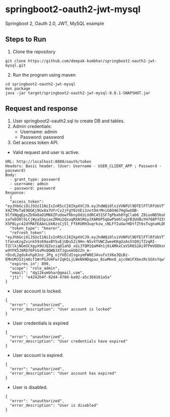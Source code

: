 # springboot2-oauth2-jwt-mysql
Springboot 2, Oauth 2.0, JWT, MySQL example


## Steps to Run

1. Clone the repository

```
git clone https://github.com/deepak-kumbhar/springboot2-oauth2-jwt-mysql.git
```

2. Run the program using maven

```
cd springboot2-oauth2-jwt-mysql
mvn package
java -jar target/springboot2-oauth2-jwt-mysql-0.0.1-SNAPSHOT.jar 
```


## Request and response

1. User springboot2-oauth2.sql to create DB and tables.
2. Admin credentials: 
   - Username: admin
   - Password: password
3. Get access token API.

  - Valid request and user is active.
  
  ```
  URL: http://localhost:8080/oauth/token
  Headers: Basic header. (User: Username - USER_CLIENT_APP ; Password - password)
  Body:
    - grant_type: password
    - username: admin
    - password: password
  Response:
    {
    "access_token": "eyJhbGciOiJSUzI1NiIsInR5cCI6IkpXVCJ9.eyJhdWQiOlsiVVNFUl9DTElFTlRfUkVTT1VSQ0UiLCJVU0VSX0FETUlOX1JFU09VUkNFIl0sInVzZXJfbmFtZSI6ImFkbWluIiwic2NvcGUiOlsicm9sZV9hZG1pbiJdLCJleHAiOjE1ODgwNTI2NzksImF1dGhvcml0aWVzIjpbInJvbGVfYWRtaW4iLCJjYW5fdXBkYXRlX3VzZXIiLCJjYW5fcmVhZF91c2VyIiwiY2FuX2NyZWF0ZV91c2VyIiwiY2FuX2RlbGV0ZV91c2VyIl0sImp0aSI6ImU0MjQyYjRmLTkyZDQtNDcwZC1iYTkyLWE1YzM2ODE2MWE1YSIsImVtYWlsIjoiZGcxMmt1bWJoYXJAZ21haWwuY29tIiwiY2xpZW50X2lkIjoiVVNFUl9DTElFTlRfQVBQIn0.T512tMiVwpukbmOc0Ecwc_36IUI_-X4Z7MvTaE9OGKj9Ux8a7UYrCv2jFgY0zVEi3zntO4rMniG6O467HgGwUOB-9lfXNgqEpsZb9aOaO1MNXZFudowfRknyOdzLUdRC45ISF7gPbah8YgClab6_Z8iuoND5buFNjPFySfv4TJUmCPaHwj-safeEO0lSLCjWya5SpiaxZRHu2QxuqRXASRGyJXAR6P5qbwP5mhlugYB3UU8uYH768PfdIC6-X5P8Lyc42dYMAfEAAnLbkNzsCj5l_FfkRURH3uqrkzw_cNLFfIuUwrHDtfZt6sTugnaHLDhQccPgAoEQuG8KFfpY9g",
    "token_type": "bearer",
    "refresh_token": "eyJhbGciOiJSUzI1NiIsInR5cCI6IkpXVCJ9.eyJhdWQiOlsiVVNFUl9DTElFTlRfUkVTT1VSQ0UiLCJVU0VSX0FETUlOX1JFU09VUkNFIl0sInVzZXJfbmFtZSI6ImFkbWluIiwic2NvcGUiOlsicm9sZV9hZG1pbiJdLCJhdGkiOiJlNDI0MmI0Zi05MmQ0LTQ3MGQtYmE5Mi1hNWMzNjgxNjFhNWEiLCJleHAiOjE1ODgwNTUzNzksImF1dGhvcml0aWVzIjpbInJvbGVfYWRtaW4iLCJjYW5fdXBkYXRlX3VzZXIiLCJjYW5fcmVhZF91c2VyIiwiY2FuX2NyZWF0ZV91c2VyIiwiY2FuX2RlbGV0ZV91c2VyIl0sImp0aSI6ImIzOTEyMTdkLTdlZjktNDM2MS1hMmMxLWY4YzMyOGI2NmIwNyIsImVtYWlsIjoiZGcxMmt1bWJoYXJAZ21haWwuY29tIiwiY2xpZW50X2lkIjoiVVNFUl9DTElFTlRfQVBQIn0.cVQ6a5rgtjmJ13bDq-tfanxKzgZvink59z69axBYSuEjUDu5Zi9Hn-N5vXfUWCZweeKKgUzAs5tQ9jTZzqRI-TZClkjNGmSCXgyX9UJQZoziq81ahD_xGi3TQM1QaM4h1j0iAMkxCaVSR6S2Ai9TPmVDDkxCnzHbb2wV99Ami1qEVPz2LH-w9YFK5J8Rb76PsGsMsQQW83XfJguxmSD2Zn_m-rDsdL2gdukvhpOJnz_JPg_ojYVECdIsgxymFW0EJ4vufxtX6e3QiBz-EMnUMJS3jmOcf1WrPGJU4FwrZqH1LjLWeNkNDqpau_BiwMmxO_ajc6WiFXbezRcSGXsYqw",
    "expires_in": 899,
    "scope": "role_admin",
    "email": "dg12kumbhar@gmail.com",
    "jti": "e4242b4f-92d4-470d-ba92-a5c368161a5a"
  }
  ```

  - User account is locked.
  ```
  {
    "error": "unauthorized",
    "error_description": "User account is locked"
  }
  ```
  - User credentials is expired
  ```
  {
    "error": "unauthorized",
    "error_description": "User credentials have expired"
  }
  ```
  - User account is expired.
  ```
  {
    "error": "unauthorized",
    "error_description": "User account has expired"
  }
  ```
  - User is disabled.
  ```
  {
    "error": "unauthorized",
    "error_description": "User is disabled"
  }
  ```

